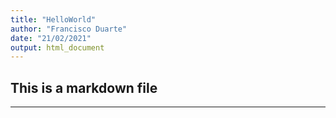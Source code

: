 ```yaml
---
title: "HelloWorld"
author: "Francisco Duarte"
date: "21/02/2021"
output: html_document
---
```


## This is a markdown file

---